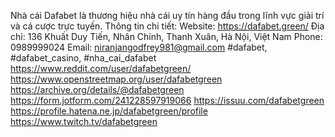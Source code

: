 Nhà cái Dafabet là thương hiệu nhà cái uy tín hàng đầu trong lĩnh vực giải trí và cá cược trực tuyến.
Thông tin chi tiết:
Website: https://dafabet.green/
Địa chỉ: 136 Khuất Duy Tiến, Nhân Chính, Thanh Xuân, Hà Nội, Việt Nam
Phone: 0989999024
Email: niranjangodfrey981@gmail.com
#dafabet, #dafabet_casino, #nha_cai_dafabet
https://www.reddit.com/user/dafabetgreen/
https://www.openstreetmap.org/user/dafabetgreen
https://archive.org/details/@dafabetgreen
https://form.jotform.com/241228597919066
https://issuu.com/dafabetgreen
https://profile.hatena.ne.jp/dafabetgreen/profile
https://www.twitch.tv/dafabetgreen

